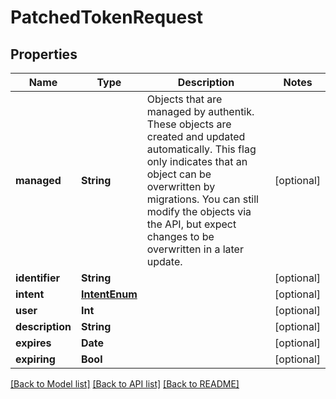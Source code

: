 # PatchedTokenRequest

## Properties
Name | Type | Description | Notes
------------ | ------------- | ------------- | -------------
**managed** | **String** | Objects that are managed by authentik. These objects are created and updated automatically. This flag only indicates that an object can be overwritten by migrations. You can still modify the objects via the API, but expect changes to be overwritten in a later update. | [optional] 
**identifier** | **String** |  | [optional] 
**intent** | [**IntentEnum**](IntentEnum.md) |  | [optional] 
**user** | **Int** |  | [optional] 
**description** | **String** |  | [optional] 
**expires** | **Date** |  | [optional] 
**expiring** | **Bool** |  | [optional] 

[[Back to Model list]](../README.md#documentation-for-models) [[Back to API list]](../README.md#documentation-for-api-endpoints) [[Back to README]](../README.md)


